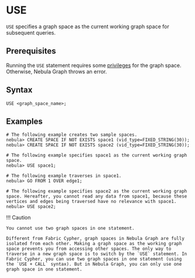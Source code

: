 # USE

`USE` specifies a graph space as the current working graph space for subsequent queries.

## Prerequisites

Running the `USE` statement requires some [privileges](../../7.data-security/1.authentication/3.role-list.md) for the graph space. Otherwise, Nebula Graph throws an error.

## Syntax

```ngql
USE <graph_space_name>;
```

## Examples

```ngql
# The following example creates two sample spaces.
nebula> CREATE SPACE IF NOT EXISTS space1 (vid_type=FIXED_STRING(30));
nebula> CREATE SPACE IF NOT EXISTS space2 (vid_type=FIXED_STRING(30));

# The following example specifies space1 as the current working graph space.
nebula> USE space1;

# The following example traverses in space1.
nebula> GO FROM 1 OVER edge1;

# The following example specifies space2 as the current working graph space. Hereafter, you cannot read any data from space1, because these vertices and edges being traversed have no relevance with space1.
nebula> USE space2;
```

!!! Caution

    You cannot use two graph spaces in one statement.

    Different from Fabric Cypher, graph spaces in Nebula Graph are fully isolated from each other. Making a graph space as the working graph space prevents you from accessing other spaces. The only way to traverse in a new graph space is to switch by the `USE` statement. In Fabric Cypher, you can use two graph spaces in one statement (using the `USE + CALL` syntax). But in Nebula Graph, you can only use one graph space in one statement.

